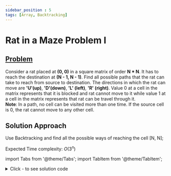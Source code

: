 ```yaml
---
sidebar_position : 5
tags: [Array, Backtracking]
---
```


# Rat in a Maze Problem I

## [Problem](https://practice.geeksforgeeks.org/problems/rat-in-a-maze-problem/1)

<p><span>Consider a rat placed at <strong>(0, 0)</strong> in a square matrix<strong> </strong>of order <strong>N * N</strong>. It has to reach the destination at <strong>(N - 1, N - 1)</strong>. Find all possible paths that the rat can take to reach from source to destination. The directions in which the rat can move are <strong>'U'(up)</strong>, <strong>'D'(down)</strong>, <strong>'L' (left)</strong>, <strong>'R' (right)</strong>. Value 0 at a cell in the matrix represents that it is blocked and rat cannot move to it while value 1 at a cell in the matrix represents that&nbsp;rat&nbsp;can be travel&nbsp;through it.<br/>
<strong>Note</strong>: In a path, no cell can be visited more than one time.</span>&nbsp;<span>If the source cell is&nbsp;0, the rat cannot move to any other cell.</span></p>

## Solution Approach
Use Backtracking and find all the possible ways of reaching the cell [N, N];

Expected Time complexity: $O(3^n)$

import Tabs from '@theme/Tabs';
import TabItem from '@theme/TabItem';

<details><summary>Click - to see solution code</summary>

<Tabs>
<TabItem value="cpp" label="C++">

```cpp
class Solution {
    vector<vector<int>> maze;
    vector<string> ans;
    string s;
    int n;

   public:
    void compute(int i, int j) {
        if (i == n - 1 && j == n - 1) {
            ans.push_back(s);
            return;
        }

        if (i > 0 && maze[i - 1][j]) {
            maze[i][j] = 0;
            s.push_back('U');
            compute(i - 1, j);
            s.pop_back();
            maze[i][j] = 1;
        }

        if (j > 0 && maze[i][j - 1]) {
            maze[i][j] = 0;
            s.push_back('L');
            compute(i, j - 1);
            s.pop_back();
            maze[i][j] = 1;
        }

        if (i < n - 1 && maze[i + 1][j]) {
            maze[i][j] = 0;
            s.push_back('D');
            compute(i + 1, j);
            s.pop_back();
            maze[i][j] = 1;
        }

        if (j < n - 1 && maze[i][j + 1]) {
            maze[i][j] = 0;
            s.push_back('R');
            compute(i, j + 1);
            s.pop_back();
            maze[i][j] = 1;
        }
    }

    vector<string> findPath(vector<vector<int>> &m, int n) {
        this->n = n;
        this->maze = m;
        s = "";
        this->n = n;
        if (maze[0][0]) compute(0, 0);
        return ans;
    }
};
```
</TabItem>
</Tabs>

</details>
